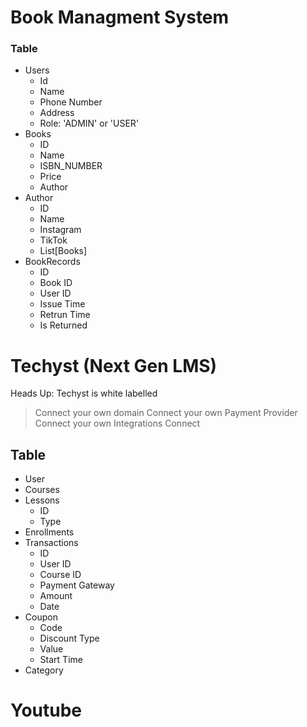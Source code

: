 # Book Managment System

### Table
- Users
    - Id
    - Name
    - Phone Number
    - Address
    - Role: 'ADMIN' or 'USER'
- Books
    - ID
    - Name
    - ISBN_NUMBER
    - Price
    - Author
- Author
  - ID
  - Name
  - Instagram
  - TikTok
  - List[Books]
- BookRecords
  - ID
  - Book ID
  - User ID
  - Issue Time
  - Retrun Time
  - Is Returned


# Techyst (Next Gen LMS)
Heads Up: Techyst is white labelled
> Connect your own domain
> Connect your own Payment Provider
> Connect your own Integrations
> Connect 

## Table
- User
- Courses
- Lessons
  - ID
  - Type
- Enrollments
- Transactions
  - ID
  - User ID
  - Course ID
  - Payment Gateway
  - Amount
  - Date
- Coupon
  - Code
  - Discount Type
  - Value 
  - Start Time 
- Category

# Youtube
